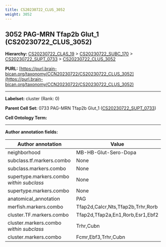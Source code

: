 ```yaml
---
title: CS20230722_CLUS_3052
weight: 3052
---
```

## 3052 PAG-MRN Tfap2b Glut_1 (CS20230722_CLUS_3052)
<b>Hierarchy: </b>
[CS20230722_CLAS_19](../CS20230722_CLAS_19) >
[CS20230722_SUBC_170](../CS20230722_SUBC_170) >
[CS20230722_SUPT_0733](../CS20230722_SUPT_0733) >
[CS20230722_CLUS_3052](../CS20230722_CLUS_3052)

**PURL:** [https://purl.brain-bican.org/taxonomy/CCN20230722/CS20230722_CLUS_3052](https://purl.brain-bican.org/taxonomy/CCN20230722/CS20230722_CLUS_3052)

---


**Labelset:** cluster (Rank: 0)

**Parent Cell Set:** 0733 PAG-MRN Tfap2b Glut_1 ([CS20230722_SUPT_0733](../CS20230722_SUPT_0733))



**Cell Ontology Term:** 

[MARKER GENES.]: #


---

[TRANSFERRED ANNOTATIONS.]: #


[AUTHOR ANNOTATION FIELDS.]: #


**Author annotation fields:**

| Author annotation | Value |
|-------------------|-------|
|neighborhood|MB-HB-Glut-Sero-Dopa|
|subclass.tf.markers.combo|None|
|subclass.markers.combo|None|
|supertype.markers.combo _within subclass_|None|
|supertype.markers.combo|None|
|anatomical_annotation|PAG|
|merfish.markers.combo|Tfap2d,Calcr,Nts,Tfap2b,Trhr,Rorb|
|cluster.TF.markers.combo|Tfap2d,Tfap2a,En1,Rorb,Esr1,Ebf2|
|cluster.markers.combo _within subclass_|Trhr,Cubn|
|cluster.markers.combo|Fcmr,Ebf3,Trhr,Cubn|
